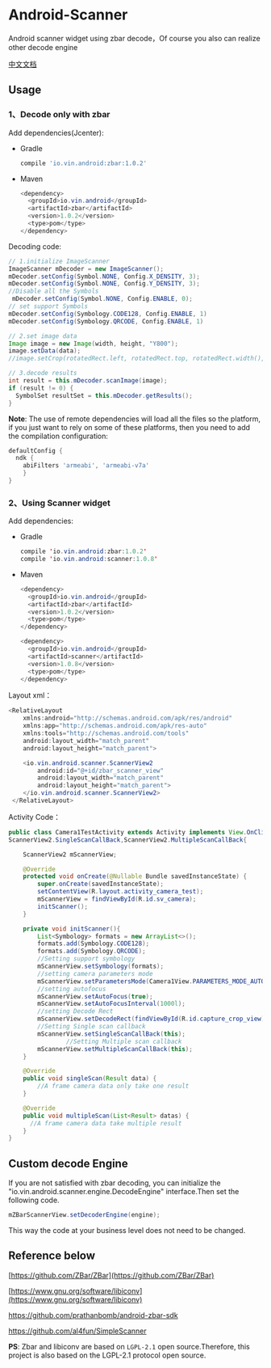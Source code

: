 # Android-Scanner

Android scanner widget using zbar decode，Of course you also can realize other decode engine

[中文文档](./README-CN.md)

## Usage

### 1、Decode only with zbar

Add dependencies(Jcenter):

* Gradle

  ```groovy
  compile 'io.vin.android:zbar:1.0.2'
  ```

  

* Maven

  ```java
  <dependency>
    <groupId>io.vin.android</groupId>
    <artifactId>zbar</artifactId>
    <version>1.0.2</version>
    <type>pom</type>
  </dependency>
  ```

Decoding code:
```java
// 1.initialize ImageScanner
ImageScanner mDecoder = new ImageScanner();
mDecoder.setConfig(Symbol.NONE, Config.X_DENSITY, 3);
mDecoder.setConfig(Symbol.NONE, Config.Y_DENSITY, 3);
//Disable all the Symbols
 mDecoder.setConfig(Symbol.NONE, Config.ENABLE, 0);
// set support Symbols
mDecoder.setConfig(Symbology.CODE128, Config.ENABLE, 1)
mDecoder.setConfig(Symbology.QRCODE, Config.ENABLE, 1)

// 2.set image data
Image image = new Image(width, height, "Y800");
image.setData(data);
//image.setCrop(rotatedRect.left, rotatedRect.top, rotatedRect.width(), rotatedRect.height());

// 3.decode results
int result = this.mDecoder.scanImage(image);
if (result != 0) {
  SymbolSet resultSet = this.mDecoder.getResults();
}
```

**Note**: The use of remote dependencies will load all the files so the platform, if you just want to rely on some of these platforms, then you need to add the compilation configuration:

```groovy
defaultConfig {
  ndk {
    abiFilters 'armeabi', 'armeabi-v7a'
	}
}
```

### 2、Using Scanner widget

Add dependencies:

* Gradle

  ```java
  compile 'io.vin.android:zbar:1.0.2'
  compile 'io.vin.android:scanner:1.0.8'
  ```

  

* Maven

  ```java
  <dependency>
    <groupId>io.vin.android</groupId>
    <artifactId>zbar</artifactId>
    <version>1.0.2</version>
    <type>pom</type>
  </dependency>
  
  <dependency>
    <groupId>io.vin.android</groupId>
    <artifactId>scanner</artifactId>
    <version>1.0.8</version>
    <type>pom</type>
  </dependency>
  ```

Layout xml：

```java
<RelativeLayout
    xmlns:android="http://schemas.android.com/apk/res/android"
    xmlns:app="http://schemas.android.com/apk/res-auto"
    xmlns:tools="http://schemas.android.com/tools"
    android:layout_width="match_parent"
    android:layout_height="match_parent">

    <io.vin.android.scanner.ScannerView2
        android:id="@+id/zbar_scanner_view"
        android:layout_width="match_parent"
        android:layout_height="match_parent">
    </io.vin.android.scanner.ScannerView2>
 </RelativeLayout>
```

Activity Code：

```java
public class Camera1TestActivity extends Activity implements View.OnClickListener,
ScannerView2.SingleScanCallBack,ScannerView2.MultipleScanCallBack{

    ScannerView2 mScannerView;

    @Override
    protected void onCreate(@Nullable Bundle savedInstanceState) {
        super.onCreate(savedInstanceState);
        setContentView(R.layout.activity_camera_test);
        mScannerView = findViewById(R.id.sv_camera);
        initScanner();
    }

    private void initScanner(){
        List<Symbology> formats = new ArrayList<>();
        formats.add(Symbology.CODE128);
        formats.add(Symbology.QRCODE);
      	//Setting support symbology
        mScannerView.setSymbology(formats);
      	//setting camera parameters mode
        mScannerView.setParametersMode(Camera1View.PARAMETERS_MODE_AUTO);
      	//setting autofocus
        mScannerView.setAutoFocus(true);
        mScannerView.setAutoFocusInterval(1000l);
      	//setting Decode Rect
        mScannerView.setDecodeRect(findViewById(R.id.capture_crop_view));
      	//Setting Single scan callback 
        mScannerView.setSingleScanCallBack(this);
				//Setting Multiple scan callback 
        mScannerView.setMultipleScanCallBack(this);
    }

    @Override
    public void singleScan(Result data) {
        //A frame camera data only take one result
    }

    @Override
    public void multipleScan(List<Result> datas) {
      //A frame camera data take multiple result
    }
}
```



## Custom decode Engine

If you are not satisfied with zbar decoding, you can initialize  the "io.vin.android.scanner.engine.DecodeEngine" interface.Then set the following code.

```java
mZBarScannerView.setDecoderEngine(engine);
```

This way the code at your business level does not need to be changed.



## Reference below

[https://github.com/ZBar/ZBar](https://github.com/ZBar/ZBar)  

[https://www.gnu.org/software/libiconv](https://www.gnu.org/software/libiconv)  

https://github.com/prathanbomb/android-zbar-sdk

https://github.com/al4fun/SimpleScanner



**PS**: Zbar and libiconv are based on `LGPL-2.1` open source.Therefore, this project is also based on the LGPL-2.1 protocol open source.